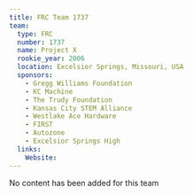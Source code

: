 ```yaml
---
title: FRC Team 1737
team:
  type: FRC
  number: 1737
  name: Project X
  rookie_year: 2006
  location: Excelsior Springs, Missouri, USA
  sponsors:
    - Gregg Williams Foundation
    - KC Machine
    - The Trudy Foundation
    - Kansas City STEM Alliance
    - Westlake Ace Hardware
    - FIRST
    - Autozone
    - Excelsior Springs High
  links:
    Website: 
---
```

No content has been added for this team